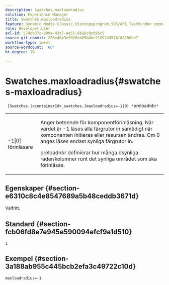 ```yaml
---
description: Swatches.maxloadradius
solution: Experience Manager
title: Swatches.maxloadradius
feature: Dynamic Media Classic,Visningsprogram,SDK/API,Textbunden zoom
role: Developer,User
exl-id: 574cb37c-009a-43c7-ae55-8b26c0c096c5
source-git-commit: 206e4643e3926cb85b4be2189743578f88180be7
workflow-type: tm+mt
source-wordcount: '60'
ht-degree: 1%

---
```


# Swatches.maxloadradius{#swatches-maxloadradius}

` [Swatches.|<containerId>_swatches.]maxloadradius=-1|0| *`preloadnbr`*`

<table id="table_4A27394B6B4347D69CAC5A59EE0FBC6F"> 
 <tbody> 
  <tr> 
   <td colname="col1"> <p><span class="codeph"> -1|0|<span class="varname"> förinläsare</span></span> </p> </td> 
   <td colname="col2"> <p> Anger beteende för komponentförinläsning. När värdet är <span class="codeph"> -1</span> läses alla färgrutor in samtidigt när komponenten initieras eller resursen ändras. Om <span class="codeph"> 0</span> anges läses endast synliga färgrutor in. </p> <p><span class="codeph"> <span class="varname"> preloadnbr</span></span> definierar hur många osynliga rader/kolumner runt det synliga området som ska förinläsas. </p> </td> 
  </tr> 
 </tbody> 
</table>

## Egenskaper {#section-e6310c8c4e8547689a5b48ceddb3671d}

Valfritt.

## Standard {#section-fcb06fd8e7e945e590094efcf9a1d510}

`1`

## Exempel {#section-3a188ab955c445bcb2efa3c49722c10d}

`maxloadradius=-1`
